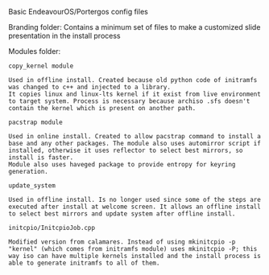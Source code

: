 Basic EndeavourOS/Portergos config files

Branding folder:
Contains a minimum set of files to make a customized slide presentation in the install process

Modules folder:


```
copy_kernel module

Used in offline install. Created because old python code of initramfs was changed to c++ and injected to a library. 
It copies linux and linux-lts kernel if it exist from live environment to target system. Process is necessary because archiso .sfs doesn't contain the kernel which is present on another path.
```

```
pacstrap module

Used in online install. Created to allow pacstrap command to install a base and any other packages. The module also uses automirror script if installed, otherwise it uses reflector to select best mirrors, so install is faster.
Module also uses haveged package to provide entropy for keyring generation.
```

```
update_system

Used in offline install. Is no longer used since some of the steps are executed after install at welcome screen. It allows an offline install to select best mirrors and update system after offline install.
```

```
initcpio/InitcpioJob.cpp

Modified version from calamares. Instead of using mkinitcpio -p "kernel" (which comes from initramfs module) uses mkinitcpio -P; this way iso can have multiple kernels installed and the install process is able to generate initramfs to all of them.
```
